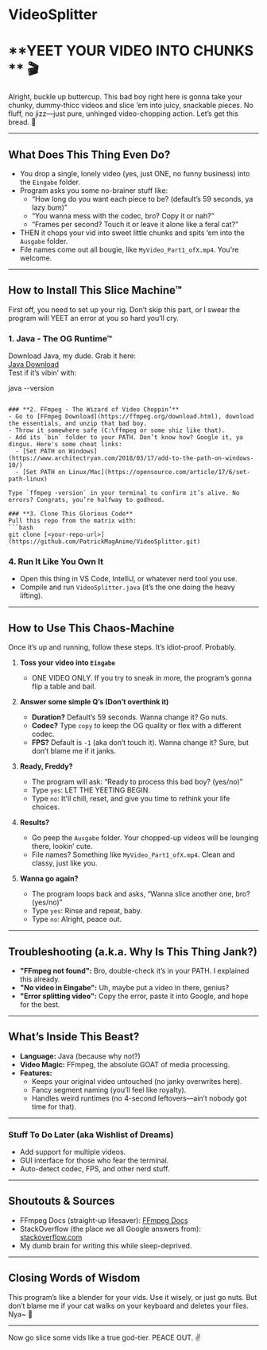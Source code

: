 # VideoSplitter

# **YEET YOUR VIDEO INTO CHUNKS ** 🎬

Alright, buckle up buttercup. This bad boy right here is gonna take your chunky, dummy-thicc videos and slice ‘em into juicy, snackable pieces. No fluff, no jizz—just pure, unhinged video-chopping action. Let’s get this bread. 😤

---

## **What Does This Thing Even Do?**
- You drop a single, lonely video (yes, just ONE, no funny business) into the `Eingabe` folder.  
- Program asks you some no-brainer stuff like:  
  - “How long do you want each piece to be? (default’s 59 seconds, ya lazy bum)”  
  - “You wanna mess with the codec, bro? Copy it or nah?”  
  - “Frames per second? Touch it or leave it alone like a feral cat?”  
- THEN it chops your vid into sweet little chunks and spits ‘em into the `Ausgabe` folder.  
- File names come out all bougie, like `MyVideo_Part1_ofX.mp4`. You're welcome.

---

## **How to Install This Slice Machine™**
First off, you need to set up your rig. Don’t skip this part, or I swear the program will YEET an error at you so hard you’ll cry.  

### **1. Java - The OG Runtime™**  
Download Java, my dude. Grab it here:  
[Java Download](https://www.oracle.com/java/technologies/javase-downloads.html)  
Test if it’s vibin’ with:  

java --version
```  

### **2. FFmpeg - The Wizard of Video Choppin’**  
- Go to [FFmpeg Download](https://ffmpeg.org/download.html), download the essentials, and unzip that bad boy.  
- Throw it somewhere safe (C:\ffmpeg or some shiz like that).  
- Add its `bin` folder to your PATH. Don’t know how? Google it, ya dingus. Here's some cheat links:  
  - [Set PATH on Windows](https://www.architectryan.com/2018/03/17/add-to-the-path-on-windows-10/)  
  - [Set PATH on Linux/Mac](https://opensource.com/article/17/6/set-path-linux)  

Type `ffmpeg -version` in your terminal to confirm it’s alive. No errors? Congrats, you’re halfway to godhood.  

### **3. Clone This Glorious Code**  
Pull this repo from the matrix with:  
```bash
git clone [<your-repo-url>](https://github.com/PatrickMagAnime/VideoSplitter.git)
```  

### **4. Run It Like You Own It**  
- Open this thing in VS Code, IntelliJ, or whatever nerd tool you use.  
- Compile and run `VideoSplitter.java` (it’s the one doing the heavy lifting).  

---

## **How to Use This Chaos-Machine**  
Once it’s up and running, follow these steps. It’s idiot-proof. Probably.

1. **Toss your video into `Eingabe`**  
   - ONE VIDEO ONLY. If you try to sneak in more, the program’s gonna flip a table and bail.  

2. **Answer some simple Q’s (Don’t overthink it)**  
   - **Duration?** Default’s 59 seconds. Wanna change it? Go nuts.  
   - **Codec?** Type `copy` to keep the OG quality or flex with a different codec.  
   - **FPS?** Default is `-1` (aka don’t touch it). Wanna change it? Sure, but don’t blame me if it janks.  

3. **Ready, Freddy?**  
   - The program will ask: “Ready to process this bad boy? (yes/no)”  
   - Type `yes`: LET THE YEETING BEGIN.  
   - Type `no`: It'll chill, reset, and give you time to rethink your life choices.  

4. **Results?**  
   - Go peep the `Ausgabe` folder. Your chopped-up videos will be lounging there, lookin’ cute.  
   - File names? Something like `MyVideo_Part1_ofX.mp4`. Clean and classy, just like you.  

5. **Wanna go again?**  
   - The program loops back and asks, “Wanna slice another one, bro? (yes/no)”  
   - Type `yes`: Rinse and repeat, baby.  
   - Type `no`: Alright, peace out.  

---

## **Troubleshooting (a.k.a. Why Is This Thing Jank?)**  
- **"FFmpeg not found":** Bro, double-check it’s in your PATH. I explained this already.  
- **"No video in Eingabe":** Uh, maybe put a video in there, genius?  
- **"Error splitting video":** Copy the error, paste it into Google, and hope for the best.  

---

## **What’s Inside This Beast?**  
- **Language:** Java (because why not?)  
- **Video Magic:** FFmpeg, the absolute GOAT of media processing.  
- **Features:**  
  - Keeps your original video untouched (no janky overwrites here).  
  - Fancy segment naming (you’ll feel like royalty).  
  - Handles weird runtimes (no 4-second leftovers—ain’t nobody got time for that).  

---

### **Stuff To Do Later (aka Wishlist of Dreams)**  
- Add support for multiple videos.  
- GUI interface for those who fear the terminal.  
- Auto-detect codec, FPS, and other nerd stuff.  

---

## **Shoutouts & Sources**  
- FFmpeg Docs (straight-up lifesaver): [FFmpeg Docs](https://ffmpeg.org/documentation.html)  
- StackOverflow (the place we all Google answers from): [stackoverflow.com](https://stackoverflow.com)  
- My dumb brain for writing this while sleep-deprived.  

---

## **Closing Words of Wisdom**  
This program’s like a blender for your vids. Use it wisely, or just go nuts. But don’t blame me if your cat walks on your keyboard and deletes your files. Nya~ 🐾  

---

Now go slice some vids like a true god-tier. PEACE OUT. ✌️  

